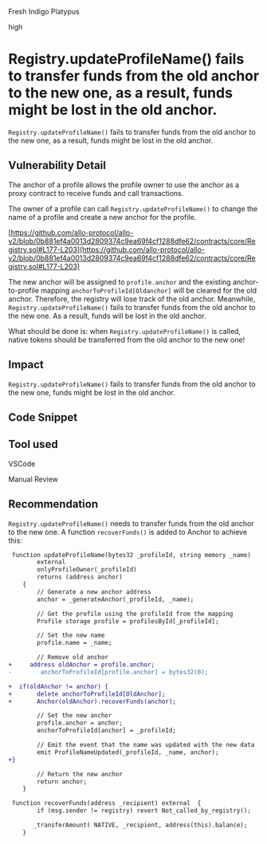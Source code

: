 Fresh Indigo Platypus

high

# Registry.updateProfileName() fails to transfer funds from the old anchor to the new one, as a result, funds might be lost in the old anchor.
``Registry.updateProfileName()`` fails to transfer funds from the old anchor to the new one, as a result, funds might be lost in the old anchor. 

## Vulnerability Detail
The anchor of a profile allows the profile owner to use the anchor as a proxy contract to receive funds and call transactions. 

The owner of a profile can call ``Registry.updateProfileName()`` to change the name of a profile and create a new anchor for the profile.  

[https://github.com/allo-protocol/allo-v2/blob/0b881ef4a0013d2809374c9ea69f4cf1288dfe62/contracts/core/Registry.sol#L177-L203](https://github.com/allo-protocol/allo-v2/blob/0b881ef4a0013d2809374c9ea69f4cf1288dfe62/contracts/core/Registry.sol#L177-L203)

The new anchor will be assigned to ``profile.anchor`` and the existing anchor-to-profile mapping ``anchorToProfileId[Oldanchor]``  will be cleared for the old anchor.  Therefore, the registry will lose track of  the old anchor.  Meanwhile,  ``Registry.updateProfileName()`` fails to transfer funds from the old anchor to the new one. As a result, funds will be lost in the old anchor. 

What should be done is: when ``Registry.updateProfileName()``  is called, native tokens should be transferred from the old anchor to the new one!

## Impact
``Registry.updateProfileName()`` fails to transfer funds from the old anchor to the new one,  funds might be lost in the old anchor. 

## Code Snippet

## Tool used
VSCode

Manual Review

## Recommendation
``Registry.updateProfileName()`` needs  to transfer funds from the old anchor to the new one. A function ``recoverFunds()`` is added to Anchor to achieve this:

```diff
 function updateProfileName(bytes32 _profileId, string memory _name)
        external
        onlyProfileOwner(_profileId)
        returns (address anchor)
    {
        // Generate a new anchor address
        anchor = _generateAnchor(_profileId, _name);

        // Get the profile using the profileId from the mapping
        Profile storage profile = profilesById[_profileId];

        // Set the new name
        profile.name = _name;

        // Remove old anchor
+     address oldAnchor = profile.anchor;
-        anchorToProfileId[profile.anchor] = bytes32(0);

+  if(oldAnchor != anchor) {
+       delete anchorToProfileId[OldAnchor];
+       Anchor(oldAnchor).recoverFunds(anchor);

        // Set the new anchor
        profile.anchor = anchor;
        anchorToProfileId[anchor] = _profileId;

        // Emit the event that the name was updated with the new data
        emit ProfileNameUpdated(_profileId, _name, anchor);
+}

        // Return the new anchor
        return anchor;
    }

 function recoverFunds(address _recipient) external  {
        if (msg.sender != registry) revert Not_called_by_registry();

       _transferAmount( NATIVE, _recipient, address(this).balance);
    }

```